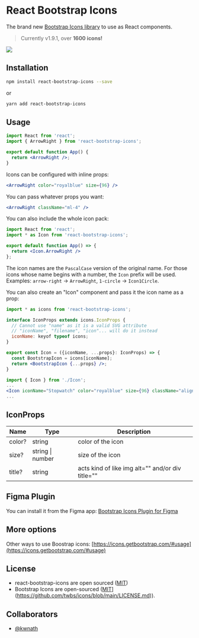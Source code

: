 # React Bootstrap Icons

The brand new [Bootstrap Icons library](https://icons.getbootstrap.com/) to use as React components.

> Currently v1.9.1, over **1600 icons!**

<img src="https://api.framer.com/store/assets/ismael/bootstrap-icons/artwork.png?ODhmNDI">

## Installation

```bash
npm install react-bootstrap-icons --save
```

or

```bash
yarn add react-bootstrap-icons
```

## Usage

```jsx
import React from 'react';
import { ArrowRight } from 'react-bootstrap-icons';

export default function App() {
  return <ArrowRight />;
}
```

Icons can be configured with inline props:

```jsx
<ArrowRight color="royalblue" size={96} />
```

You can pass whatever props you want:

```jsx
<ArrowRight className="ml-4" />
```

You can also include the whole icon pack:

```jsx
import React from 'react';
import * as Icon from 'react-bootstrap-icons';

export default function App() => {
  return <Icon.ArrowRight />
};
```

The icon names are the `PascalCase` version of the original name. For those icons whose name begins with a number, the `Icon` prefix will be used. Examples: `arrow-right` → `ArrowRight`, `1-circle` → `Icon1Circle`.

You can also create an "Icon" component and pass it the icon name as a prop:

```jsx
import * as icons from 'react-bootstrap-icons';

interface IconProps extends icons.IconProps {
  // Cannot use "name" as it is a valid SVG attribute
  // "iconName", "filename", "icon"... will do it instead
  iconName: keyof typeof icons;
}

export const Icon = ({iconName, ...props}: IconProps) => {
  const BootstrapIcon = icons[iconName];
  return <BootstrapIcon {...props} />;
}
```

```jsx
import { Icon } from './Icon';
...
<Icon iconName="Stopwatch" color="royalblue" size={96} className="align-top" />
...
```

## IconProps

|Name|Type|Description|
|---|---|---|
|color?|string|color of the icon|
|size?|string \| number |size of the icon|
|title?|string|acts kind of like img alt="" and/or div title=""|

## Figma Plugin

You can install it from the Figma app: [Bootstrap Icons Plugin for Figma](https://www.figma.com/community/plugin/868341386266170307/Bootstrap-Icons)

## More options

Other ways to use Boostrap icons: [https://icons.getbootstrap.com/#usage](https://icons.getbootstrap.com/#usage)

## License

- react-bootstrap-icons are open sourced ([MIT](https://github.com/ismamz/react-bootstrap-icons/blob/master/LICENSE.md))
- Bootstrap Icons are open-sourced ([MIT](https://github.com/twbs/icons/blob/main/LICENSE.md)](https://github.com/twbs/icons/blob/main/LICENSE.md)).

## Collaborators

- [@kwnath](https://github.com/kwnath)
